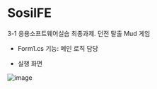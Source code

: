 # SosilFE
3-1 응용소프트웨어실습 최종과제. 던전 탈출 Mud 게임

* Form1.cs
기능: 메인 로직 담당

* 실행 화면

![image](https://github.com/sailer10/SosilFE/assets/80940663/384c37cb-bf89-48f6-88d2-af33f80b2c56)
